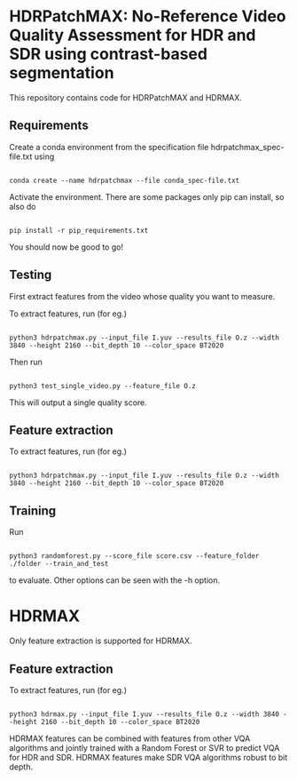 # HDRPatchMAX: No-Reference Video Quality Assessment for HDR and SDR using contrast-based segmentation

This repository contains code for HDRPatchMAX and HDRMAX.

## Requirements

Create a conda environment from the specification file  hdrpatchmax_spec-file.txt using
```

conda create --name hdrpatchmax --file conda_spec-file.txt

```
Activate the environment. There are some packages only pip can install, so also do 

```

pip install -r pip_requirements.txt

```

You should now be good to go!


## Testing 

First extract features from the video whose quality you want to measure.

To extract features, run (for eg.)
```

python3 hdrpatchmax.py --input_file I.yuv --results_file O.z --width 3840 --height 2160 --bit_depth 10 --color_space BT2020

```

Then run 
```

python3 test_single_video.py --feature_file O.z

```

This will output a single quality score.
## Feature extraction

To extract features, run (for eg.)
```

python3 hdrpatchmax.py --input_file I.yuv --results_file O.z --width 3840 --height 2160 --bit_depth 10 --color_space BT2020

```

## Training 

Run 
```

python3 randomforest.py --score_file score.csv --feature_folder ./folder --train_and_test

```
to evaluate. Other options can be seen with the -h option.

# HDRMAX

Only feature extraction is supported for HDRMAX.

## Feature extraction

To extract features, run (for eg.)
```

python3 hdrmax.py --input_file I.yuv --results_file O.z --width 3840 --height 2160 --bit_depth 10 --color_space BT2020

```

HDRMAX features can be combined with features from other VQA algorithms and jointly trained with a Random Forest or SVR to predict VQA for HDR and SDR. HDRMAX features make SDR VQA algorithms robust to bit depth.
